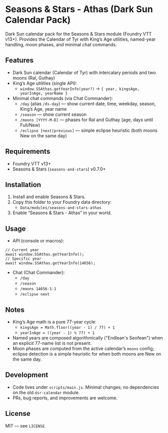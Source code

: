 Seasons & Stars - Athas (Dark Sun Calendar Pack)
================================================

Dark Sun calendar pack for the Seasons & Stars module (Foundry VTT v13+). Provides the Calendar of Tyr with King’s Age utilities, named-year handling, moon phases, and minimal chat commands.

Features
--------

- Dark Sun calendar (Calendar of Tyr) with intercalary periods and two moons (Ral, Guthay)
- King’s Age utilities (single API):
  - `window.SSAthas.getYearInfo(year?)` → `{ year, kingsAge, yearInAge, yearName }`
- Minimal chat commands (via Chat Commander):
  - `/day` (alias `/ds-day`) — show current date, time, weekday, season, King’s Age, year name
  - `/season` — show current season
  - `/moons [YYYY-M-D]` — phases for Ral and Guthay (age, days until Full/New)
  - `/eclipse [next|previous]` — simple eclipse heuristic (both moons New on the same day)

Requirements
------------

- Foundry VTT v13+
- Seasons & Stars (`seasons-and-stars`) v0.7.0+

Installation
------------

1. Install and enable Seasons & Stars.
2. Copy this folder to your Foundry data directory:
   - `Data/modules/seasons-and-stars-athas`
3. Enable “Seasons & Stars - Athas” in your world.

Usage
-----

- API (console or macros):

```
// Current year
await window.SSAthas.getYearInfo();
// Specific year
await window.SSAthas.getYearInfo(14656);
```

- Chat (Chat Commander):
  - `/day`
  - `/season`
  - `/moons 14656-1-1`
  - `/eclipse next`

Notes
-----

- King’s Age math is a pure 77-year cycle:
  - `kingsAge = Math.floor((year - 1) / 77) + 1`
  - `yearInAge = ((year - 1) % 77) + 1`
- Named years are composed algorithmically ("Endlean's Seofean") when an explicit 77-name list is not present.
- Moon phases are computed from the active calendar’s `moons` config; eclipse detection is a simple heuristic for when both moons are New on the same day.

Development
-----------

- Code lives under `scripts/main.js`. Minimal changes; no dependencies on the old `dsr-calendar` module.
- PRs, bug reports, and improvements are welcome.

License
-------

MIT — see `LICENSE`.

